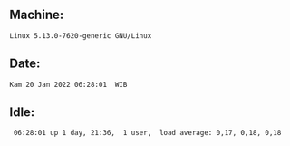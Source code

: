 ## Machine:
```
Linux 5.13.0-7620-generic GNU/Linux
```
## Date:
```
Kam 20 Jan 2022 06:28:01  WIB
```
## Idle:
```
 06:28:01 up 1 day, 21:36,  1 user,  load average: 0,17, 0,18, 0,18
```

